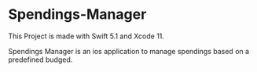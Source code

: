 # Spendings-Manager

This Project is made with Swift 5.1 and Xcode 11.

Spendings Manager is an ios application to manage spendings based on a predefined budged.
